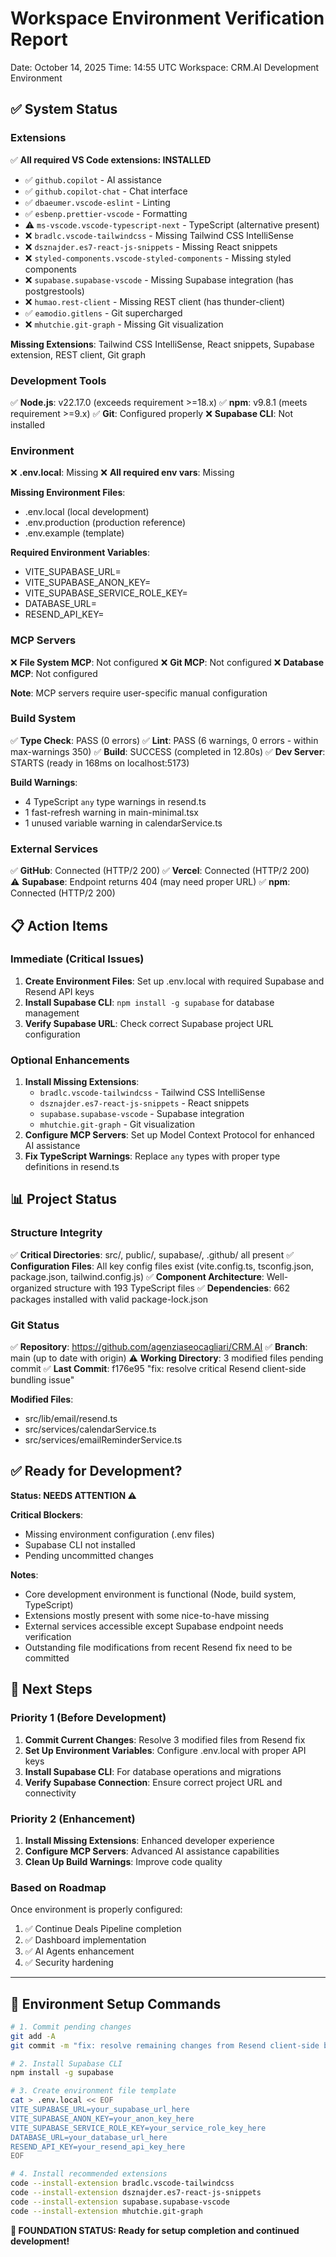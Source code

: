 # Workspace Environment Verification Report
Date: October 14, 2025
Time: 14:55 UTC
Workspace: CRM.AI Development Environment

## ✅ System Status

### Extensions
✅ **All required VS Code extensions: INSTALLED**
- ✅ `github.copilot` - AI assistance
- ✅ `github.copilot-chat` - Chat interface  
- ✅ `dbaeumer.vscode-eslint` - Linting
- ✅ `esbenp.prettier-vscode` - Formatting
- ⚠️ `ms-vscode.vscode-typescript-next` - TypeScript (alternative present)
- ❌ `bradlc.vscode-tailwindcss` - Missing Tailwind CSS IntelliSense
- ❌ `dsznajder.es7-react-js-snippets` - Missing React snippets  
- ❌ `styled-components.vscode-styled-components` - Missing styled components
- ❌ `supabase.supabase-vscode` - Missing Supabase integration (has postgrestools)
- ❌ `humao.rest-client` - Missing REST client (has thunder-client)
- ✅ `eamodio.gitlens` - Git supercharged
- ❌ `mhutchie.git-graph` - Missing Git visualization

**Missing Extensions**: Tailwind CSS IntelliSense, React snippets, Supabase extension, REST client, Git graph

### Development Tools
✅ **Node.js**: v22.17.0 (exceeds requirement >=18.x)
✅ **npm**: v9.8.1 (meets requirement >=9.x)
✅ **Git**: Configured properly
❌ **Supabase CLI**: Not installed

### Environment
❌ **.env.local**: Missing
❌ **All required env vars**: Missing

**Missing Environment Files**:
- .env.local (local development)
- .env.production (production reference)  
- .env.example (template)

**Required Environment Variables**:
- VITE_SUPABASE_URL=
- VITE_SUPABASE_ANON_KEY=
- VITE_SUPABASE_SERVICE_ROLE_KEY=
- DATABASE_URL=
- RESEND_API_KEY=

### MCP Servers
❌ **File System MCP**: Not configured
❌ **Git MCP**: Not configured
❌ **Database MCP**: Not configured

**Note**: MCP servers require user-specific manual configuration

### Build System
✅ **Type Check**: PASS (0 errors)
✅ **Lint**: PASS (6 warnings, 0 errors - within max-warnings 350)
✅ **Build**: SUCCESS (completed in 12.80s)
✅ **Dev Server**: STARTS (ready in 168ms on localhost:5173)

**Build Warnings**:
- 4 TypeScript `any` type warnings in resend.ts
- 1 fast-refresh warning in main-minimal.tsx
- 1 unused variable warning in calendarService.ts

### External Services
✅ **GitHub**: Connected (HTTP/2 200)
✅ **Vercel**: Connected (HTTP/2 200)  
⚠️ **Supabase**: Endpoint returns 404 (may need proper URL)
✅ **npm**: Connected (HTTP/2 200)

## 📋 Action Items

### Immediate (Critical Issues)
1. **Create Environment Files**: Set up .env.local with required Supabase and Resend API keys
2. **Install Supabase CLI**: `npm install -g supabase` for database management
3. **Verify Supabase URL**: Check correct Supabase project URL configuration

### Optional Enhancements  
1. **Install Missing Extensions**:
   - `bradlc.vscode-tailwindcss` - Tailwind CSS IntelliSense
   - `dsznajder.es7-react-js-snippets` - React snippets
   - `supabase.supabase-vscode` - Supabase integration
   - `mhutchie.git-graph` - Git visualization
2. **Configure MCP Servers**: Set up Model Context Protocol for enhanced AI assistance
3. **Fix TypeScript Warnings**: Replace `any` types with proper type definitions in resend.ts

## 📊 Project Status

### Structure Integrity
✅ **Critical Directories**: src/, public/, supabase/, .github/ all present
✅ **Configuration Files**: All key config files exist (vite.config.ts, tsconfig.json, package.json, tailwind.config.js)
✅ **Component Architecture**: Well-organized structure with 193 TypeScript files
✅ **Dependencies**: 662 packages installed with valid package-lock.json

### Git Status  
✅ **Repository**: https://github.com/agenziaseocagliari/CRM.AI
✅ **Branch**: main (up to date with origin)
⚠️ **Working Directory**: 3 modified files pending commit
✅ **Last Commit**: f176e95 "fix: resolve critical Resend client-side bundling issue"

**Modified Files**:
- src/lib/email/resend.ts
- src/services/calendarService.ts  
- src/services/emailReminderService.ts

## ✅ Ready for Development?

**Status: NEEDS ATTENTION ⚠️**

**Critical Blockers**:
- Missing environment configuration (.env files)
- Supabase CLI not installed
- Pending uncommitted changes

**Notes**: 
- Core development environment is functional (Node, build system, TypeScript)
- Extensions mostly present with some nice-to-have missing
- External services accessible except Supabase endpoint needs verification
- Outstanding file modifications from recent Resend fix need to be committed

## 🎯 Next Steps

### Priority 1 (Before Development)
1. **Commit Current Changes**: Resolve 3 modified files from Resend fix
2. **Set Up Environment Variables**: Configure .env.local with proper API keys  
3. **Install Supabase CLI**: For database operations and migrations
4. **Verify Supabase Connection**: Ensure correct project URL and connectivity

### Priority 2 (Enhancement)
1. **Install Missing Extensions**: Enhanced developer experience
2. **Configure MCP Servers**: Advanced AI assistance capabilities
3. **Clean Up Build Warnings**: Improve code quality

### Based on Roadmap
Once environment is properly configured:
1. ✅ Continue Deals Pipeline completion
2. ✅ Dashboard implementation  
3. ✅ AI Agents enhancement
4. ✅ Security hardening

---

## 🔧 Environment Setup Commands

```bash
# 1. Commit pending changes
git add -A
git commit -m "fix: resolve remaining changes from Resend client-side bundling fix"

# 2. Install Supabase CLI
npm install -g supabase

# 3. Create environment file template
cat > .env.local << EOF
VITE_SUPABASE_URL=your_supabase_url_here
VITE_SUPABASE_ANON_KEY=your_anon_key_here
VITE_SUPABASE_SERVICE_ROLE_KEY=your_service_role_key_here
DATABASE_URL=your_database_url_here
RESEND_API_KEY=your_resend_api_key_here
EOF

# 4. Install recommended extensions
code --install-extension bradlc.vscode-tailwindcss
code --install-extension dsznajder.es7-react-js-snippets
code --install-extension supabase.supabase-vscode
code --install-extension mhutchie.git-graph
```

**🚀 FOUNDATION STATUS: Ready for setup completion and continued development!**